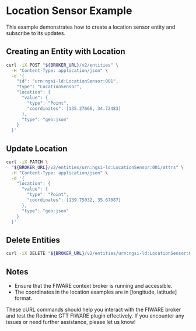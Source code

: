 # Location Sensor Example

This example demonstrates how to create a location sensor entity and subscribe
to its updates.

## Creating an Entity with Location

```bash
curl -iX POST "${BROKER_URL}/v2/entities" \
  -H "Content-Type: application/json" \
  -d '{
    "id": "urn:ngsi-ld:LocationSensor:001",
    "type": "LocationSensor",
    "location": {
      "value": {
        "type": "Point",
        "coordinates": [135.27666, 34.72483]
      },
      "type": "geo:json"
    }
  }'
```

## Update Location

```bash
curl -iX PATCH \
  "${BROKER_URL}/v2/entities/urn:ngsi-ld:LocationSensor:001/attrs" \
  -H "Content-Type: application/json" \
  -d '{
    "location": {
      "value": {
        "type": "Point",
        "coordinates": [139.75032, 35.67087]
      },
      "type": "geo:json"
    }
  }'
```

## Delete Entities

```bash
curl -iX DELETE "${BROKER_URL}/v2/entities/urn:ngsi-ld:LocationSensor:001"
```

## Notes

- Ensure that the FIWARE context broker is running and accessible.
- The coordinates in the location examples are in [longitude, latitude] format.

These cURL commands should help you interact with the FIWARE broker and test the
Redmine GTT FIWARE plugin effectively. If you encounter any issues or need
further assistance, please let us know!
